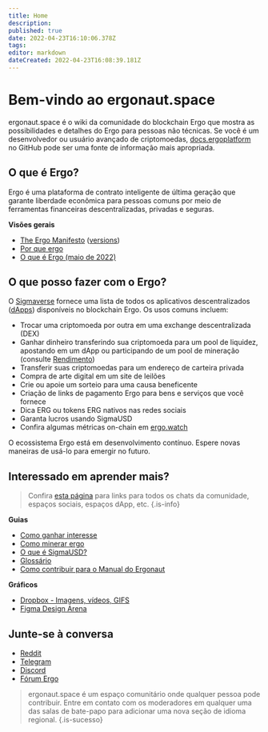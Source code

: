 ```yaml
---
title: Home
description: 
published: true
date: 2022-04-23T16:10:06.378Z
tags: 
editor: markdown
dateCreated: 2022-04-23T16:08:39.181Z
---
```


# Bem-vindo ao ergonaut.space
ergonaut.space é o wiki da comunidade do blockchain Ergo que mostra as possibilidades e detalhes do Ergo para pessoas não técnicas. Se você é um desenvolvedor ou usuário avançado de criptomoedas, [docs.ergoplatform](http://docs.ergoplatform.org/) no GitHub pode ser uma fonte de informação mais apropriada.

## O que é Ergo?

Ergo é uma plataforma de contrato inteligente de última geração que garante liberdade econômica para pessoas comuns por meio de ferramentas financeiras descentralizadas, privadas e seguras.

**Visões gerais**

- [The Ergo Manifesto](https://ergoplatform.org/en/blog/2021-04-26-the-ergo-manifesto/) ([versions](Ergo/manifesto))
- [Por que ergo](https://cafebedouin.org/2021/12/09/why-ergo/)
- [O que é Ergo (maio de 2022)](https://www.youtube.com/watch?v=LyyD-clUvyI&t=941s)


## O que posso fazer com o Ergo?
O [Sigmaverse](https://sigmaverse.io/) fornece uma lista de todos os aplicativos descentralizados ([dApps](https://ergonaut.space/en/Glossary/dApps)) disponíveis no blockchain Ergo. Os usos comuns incluem:

- Trocar uma criptomoeda por outra em uma exchange descentralizada (DEX)
- Ganhar dinheiro transferindo sua criptomoeda para um pool de liquidez, apostando em um dApp ou participando de um pool de mineração (consulte [Rendimento](/pt/Guides/rendimento))
- Transferir suas criptomoedas para um endereço de carteira privada
- Compra de arte digital em um site de leilões
- Crie ou apoie um sorteio para uma causa beneficente
- Criação de links de pagamento Ergo para bens e serviços que você fornece
- Dica ERG ou tokens ERG nativos nas redes sociais
- Garanta lucros usando SigmaUSD
- Confira algumas métricas on-chain em [ergo.watch](https://ergo.watch/metrics)

O ecossistema Ergo está em desenvolvimento contínuo. Espere novas maneiras de usá-lo para emergir no futuro.



## Interessado em aprender mais?

> Confira [esta página](https://linktr.ee/ergoplatform) para links para todos os chats da comunidade, espaços sociais, espaços dApp, etc.
{.is-info}



**Guias**
- [Como ganhar interesse](https://ergonaut.space/en/Guides/yield)
- [Como minerar ergo](https://ergonaut.space/en/Guides/Mining)
- [O que é SigmaUSD?](https://ergonaut.space/en/dApps/SigmaUSD/Overview)
- [Glossário](https://ergonaut.space/en/Glossário)
- [Como contribuir para o Manual do Ergonaut](https://ergonaut.space/en/Guides/Ergonaut-Handbook/Editor's-Guide)

**Gráficos**
- [Dropbox - Imagens, vídeos, GIFS](https://www.dropbox.com/sh/jionpgnj89eod2f/AAC5S1vnOwO3gm2vRYOmDBQ-a?dl=0)
- [Figma Design Arena](https://www.figma.com/file/pd92vgB3xNFThaacIKodYs/ERGO?node-id=538%3A987)

## Junte-se à conversa

- [Reddit](https://www.reddit.com/r/ergonauts)
- [Telegram](https://t.me/ergoplatform)
- [Discord](https://discordapp.com/invite/gYrVrjS)
- [Fórum Ergo](https://www.ergoforum.org/)

> ergonaut.space é um espaço comunitário onde qualquer pessoa pode contribuir. Entre em contato com os moderadores em qualquer uma das salas de bate-papo para adicionar uma nova seção de idioma regional.
{.is-sucesso}
